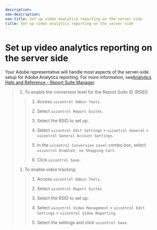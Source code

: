 ```yaml
---
description: 
seo-description: 
seo-title: Set up video analytics reporting on the server side
title: Set up video analytics reporting on the server side
---
```


# Set up video analytics reporting on the server side

Your Adobe representative will handle most aspects of the server-side setup for Adobe Analytics reporting. For more information, see[Analytics Help and Reference - Report Suite Manager](http://microsite.omniture.com/t2/help/en_US/reference/#Report_Suite_Manager).
>1. To enable the conversion level for the Report Suite ID (RSID):
>   >1. Access `uicontrol Admin Tools`.
>   >   
>   >1. Select `uicontrol Report Suites`.
>   >   
>   >1. Select the RSID to set up.
>   >   
>   >1. Select `uicontrol Edit Settings` &gt; `uicontrol General` &gt; `uicontrol General Account Settings`.
>   >   
>   >1. In the `uicontrol Conversion Level` combo box, select `uicontrol Enabled, no Shopping Cart`.
>   >   
>   >1. Click `uicontrol Save`.
>   >   
>   >   
>   
>1. To enable video tracking:
>   >1. Access `uicontrol Admin Tools`.
>   >   
>   >1. Select `uicontrol Report Suites`
>   >   
>   >1. Select the RSID to set up.
>   >   
>   >1. Select `uicontrol Video Management` &gt; `uicontrol Edit Settings` &gt; `uicontrol Video Reporting`.
>   >   
>   >1. Select the settings and click `uicontrol Save`.
>   >   
>   >   
>   
>   
